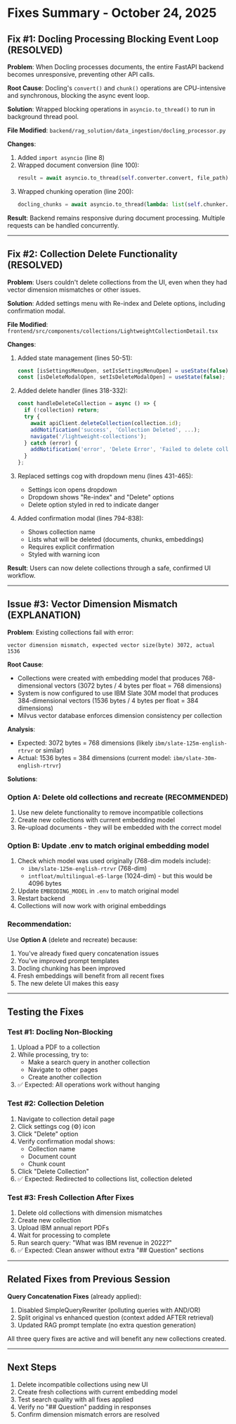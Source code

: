 # Fixes Summary - October 24, 2025

## Fix #1: Docling Processing Blocking Event Loop (RESOLVED)

**Problem**: When Docling processes documents, the entire FastAPI backend becomes unresponsive, preventing other API calls.

**Root Cause**: Docling's `convert()` and `chunk()` operations are CPU-intensive and synchronous, blocking the async event loop.

**Solution**: Wrapped blocking operations in `asyncio.to_thread()` to run in background thread pool.

**File Modified**: `backend/rag_solution/data_ingestion/docling_processor.py`

**Changes**:
1. Added `import asyncio` (line 8)
2. Wrapped document conversion (line 100):
   ```python
   result = await asyncio.to_thread(self.converter.convert, file_path)
   ```
3. Wrapped chunking operation (line 200):
   ```python
   docling_chunks = await asyncio.to_thread(lambda: list(self.chunker.chunk(dl_doc=docling_doc)))
   ```

**Result**: Backend remains responsive during document processing. Multiple requests can be handled concurrently.

---

## Fix #2: Collection Delete Functionality (RESOLVED)

**Problem**: Users couldn't delete collections from the UI, even when they had vector dimension mismatches or other issues.

**Solution**: Added settings menu with Re-index and Delete options, including confirmation modal.

**File Modified**: `frontend/src/components/collections/LightweightCollectionDetail.tsx`

**Changes**:
1. Added state management (lines 50-51):
   ```typescript
   const [isSettingsMenuOpen, setIsSettingsMenuOpen] = useState(false);
   const [isDeleteModalOpen, setIsDeleteModalOpen] = useState(false);
   ```

2. Added delete handler (lines 318-332):
   ```typescript
   const handleDeleteCollection = async () => {
     if (!collection) return;
     try {
       await apiClient.deleteCollection(collection.id);
       addNotification('success', 'Collection Deleted', ...);
       navigate('/lightweight-collections');
     } catch (error) {
       addNotification('error', 'Delete Error', 'Failed to delete collection.');
     }
   };
   ```

3. Replaced settings cog with dropdown menu (lines 431-465):
   - Settings icon opens dropdown
   - Dropdown shows "Re-index" and "Delete" options
   - Delete option styled in red to indicate danger

4. Added confirmation modal (lines 794-838):
   - Shows collection name
   - Lists what will be deleted (documents, chunks, embeddings)
   - Requires explicit confirmation
   - Styled with warning icon

**Result**: Users can now delete collections through a safe, confirmed UI workflow.

---

## Issue #3: Vector Dimension Mismatch (EXPLANATION)

**Problem**: Existing collections fail with error:
```
vector dimension mismatch, expected vector size(byte) 3072, actual 1536
```

**Root Cause**:
- Collections were created with embedding model that produces 768-dimensional vectors (3072 bytes / 4 bytes per float = 768 dimensions)
- System is now configured to use IBM Slate 30M model that produces 384-dimensional vectors (1536 bytes / 4 bytes per float = 384 dimensions)
- Milvus vector database enforces dimension consistency per collection

**Analysis**:
- Expected: 3072 bytes = 768 dimensions (likely `ibm/slate-125m-english-rtrvr` or similar)
- Actual: 1536 bytes = 384 dimensions (current model: `ibm/slate-30m-english-rtrvr`)

**Solutions**:

### Option A: Delete old collections and recreate (RECOMMENDED)
1. Use new delete functionality to remove incompatible collections
2. Create new collections with current embedding model
3. Re-upload documents - they will be embedded with the correct model

### Option B: Update .env to match original embedding model
1. Check which model was used originally (768-dim models include):
   - `ibm/slate-125m-english-rtrvr` (768-dim)
   - `intfloat/multilingual-e5-large` (1024-dim) - but this would be 4096 bytes
2. Update `EMBEDDING_MODEL` in `.env` to match original model
3. Restart backend
4. Collections will now work with original embeddings

### Recommendation:
Use **Option A** (delete and recreate) because:
1. You've already fixed query concatenation issues
2. You've improved prompt templates
3. Docling chunking has been improved
4. Fresh embeddings will benefit from all recent fixes
5. The new delete UI makes this easy

---

## Testing the Fixes

### Test #1: Docling Non-Blocking
1. Upload a PDF to a collection
2. While processing, try to:
   - Make a search query in another collection
   - Navigate to other pages
   - Create another collection
3. ✅ Expected: All operations work without hanging

### Test #2: Collection Deletion
1. Navigate to collection detail page
2. Click settings cog (⚙️) icon
3. Click "Delete" option
4. Verify confirmation modal shows:
   - Collection name
   - Document count
   - Chunk count
5. Click "Delete Collection"
6. ✅ Expected: Redirected to collections list, collection deleted

### Test #3: Fresh Collection After Fixes
1. Delete old collections with dimension mismatches
2. Create new collection
3. Upload IBM annual report PDFs
4. Wait for processing to complete
5. Run search query: "What was IBM revenue in 2022?"
6. ✅ Expected: Clean answer without extra "## Question" sections

---

## Related Fixes from Previous Session

**Query Concatenation Fixes** (already applied):
1. Disabled SimpleQueryRewriter (polluting queries with AND/OR)
2. Split original vs enhanced question (context added AFTER retrieval)
3. Updated RAG prompt template (no extra question generation)

All three query fixes are active and will benefit any new collections created.

---

## Next Steps

1. Delete incompatible collections using new UI
2. Create fresh collections with current embedding model
3. Test search quality with all fixes applied
4. Verify no "## Question" padding in responses
5. Confirm dimension mismatch errors are resolved
